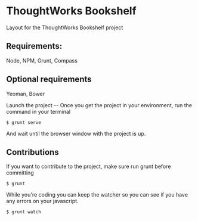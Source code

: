 ThoughtWorks Bookshelf
==
Layout for the ThoughtWorks Bookshelf project

Requirements:
--
Node, NPM, Grunt, Compass

Optional requirements 
--
Yeoman, Bower

Launch the project
-- Once you get the project in your environment, run the command in your terminal
```
$ grunt serve
```
And wait until the browser window with the project is up.

Contributions
--
If you want to contribute to the project, make sure run grunt before committing
```
$ grunt
```

While you're coding you can keep the watcher so you can see if you have any errors on your javascript.
```
$ grunt watch
```
